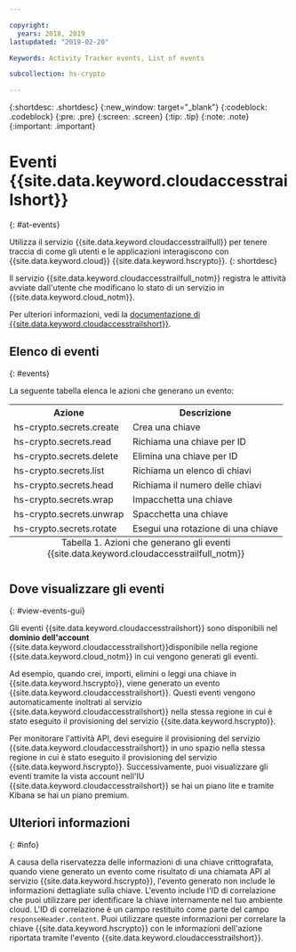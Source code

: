 ```yaml
---

copyright:
  years: 2018, 2019
lastupdated: "2019-02-20"

Keywords: Activity Tracker events, List of events

subcollection: hs-crypto

---
```

{:shortdesc: .shortdesc}
{:new_window: target="_blank"}
{:codeblock: .codeblock}
{:pre: .pre}
{:screen: .screen}
{:tip: .tip}
{:note: .note}
{:important: .important}

# Eventi {{site.data.keyword.cloudaccesstrailshort}}
{: #at-events}

Utilizza il servizio {{site.data.keyword.cloudaccesstrailfull}} per tenere traccia di come gli utenti e le applicazioni interagiscono con {{site.data.keyword.cloud}} {{site.data.keyword.hscrypto}}.
{: shortdesc}

Il servizio {{site.data.keyword.cloudaccesstrailfull_notm}} registra le attività avviate dall'utente che modificano lo stato di un servizio in {{site.data.keyword.cloud_notm}}.

Per ulteriori informazioni, vedi la [documentazione di {{site.data.keyword.cloudaccesstrailshort}}](/docs/services/cloud-activity-tracker?topic=cloud-activity-tracker-getting-started-with-cla).

## Elenco di eventi
{: #events}

La seguente tabella elenca le azioni che generano un evento:

<table>
    <tr>
        <th>Azione</th>
        <th>Descrizione</th>
    </tr>
    <tr>
        <td>hs-crypto.secrets.create</td>
        <td>Crea una chiave</td>
    </tr>
    <tr>
        <td>hs-crypto.secrets.read</td>
        <td>Richiama una chiave per ID</td>
    </tr>
   <tr>
        <td>hs-crypto.secrets.delete</td>
        <td>Elimina una chiave per ID</td>
    </tr>
    <tr>
        <td>hs-crypto.secrets.list</td>
        <td>Richiama un elenco di chiavi</td>
    </tr>
    <tr>
        <td>hs-crypto.secrets.head</td>
        <td>Richiama il numero delle chiavi</td>
    </tr>
     <tr>
        <td>hs-crypto.secrets.wrap</td>
        <td>Impacchetta una chiave</td>
    </tr>
     <tr>
        <td>hs-crypto.secrets.unwrap</td>
        <td>Spacchetta una chiave</td>
    </tr>
     <tr>
        <td>hs-crypto.secrets.rotate</td>
        <td>Esegui una rotazione di una chiave</td>
    </tr>
    <caption style="caption-side:bottom;">Tabella 1. Azioni che generano gli eventi {{site.data.keyword.cloudaccesstrailfull_notm}}</caption>
</table>

## Dove visualizzare gli eventi
{: #view-events-gui}

<!-- Option 2: Add the following sentence if your service sends events to the account domain. -->

Gli eventi {{site.data.keyword.cloudaccesstrailshort}} sono disponibili nel **dominio dell'account** {{site.data.keyword.cloudaccesstrailshort}}disponibile nella regione {{site.data.keyword.cloud_notm}} in cui vengono generati gli eventi.

Ad esempio, quando crei, importi, elimini o leggi una chiave in {{site.data.keyword.hscrypto}}, viene generato un evento {{site.data.keyword.cloudaccesstrailshort}}. Questi eventi vengono automaticamente inoltrati al servizio {{site.data.keyword.cloudaccesstrailshort}} nella stessa regione in cui è stato eseguito il provisioning del servizio {{site.data.keyword.hscrypto}}.

Per monitorare l'attività API, devi eseguire il provisioning del servizio {{site.data.keyword.cloudaccesstrailshort}} in uno spazio nella stessa regione in cui è stato eseguito il provisioning del servizio {{site.data.keyword.hscrypto}}. Successivamente, puoi visualizzare gli eventi tramite la vista account nell'IU {{site.data.keyword.cloudaccesstrailshort}} se hai un piano lite e tramite Kibana se hai un piano premium.

## Ulteriori informazioni
{: #info}

A causa della riservatezza delle informazioni di una chiave crittografata, quando viene generato un evento come risultato di una chiamata API al servizio {{site.data.keyword.hscrypto}}, l'evento generato non include le informazioni dettagliate sulla chiave. L'evento include l'ID di correlazione che puoi utilizzare per identificare la chiave internamente nel tuo ambiente cloud. L'ID di correlazione è un campo restituito come parte del campo `responseHeader.content`. Puoi utilizzare queste informazioni per correlare la chiave {{site.data.keyword.hscrypto}} con le informazioni dell'azione riportata tramite l'evento {{site.data.keyword.cloudaccesstrailshort}}.
